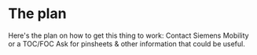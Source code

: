 # The plan
Here's the plan on how to get this thing to work:
Contact Siemens Mobility or a TOC/FOC
Ask for pinsheets & other information that could be useful.